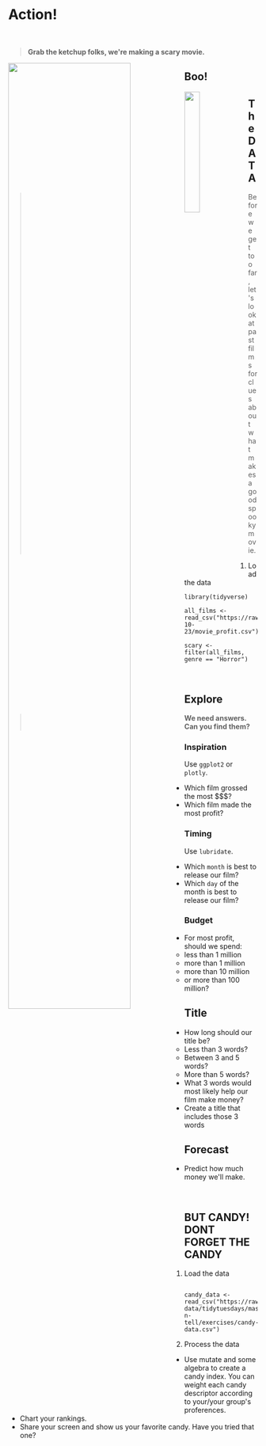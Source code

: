 # Action!

<br>

> **Grab the ketchup folks, we're making a scary movie.**
>


<img src="https://i.pinimg.com/564x/fe/9c/32/fe9c3239eb69dbc16ee4e78bd386ebc5.jpg" align="left" width="70%">

## Boo!

<img src="https://i.pinimg.com/originals/5b/4d/6b/5b4d6be9dbe61d57eacf3e467fbb4ea8.png" width="25%" align="left" >


## The DATA

> Before we get too far, let's look at past films for clues about what makes a good spooky movie.


1. Load the data

```{r}
library(tidyverse)

all_films <- read_csv("https://raw.githubusercontent.com/rfordatascience/tidytuesday/master/data/2018/2018-10-23/movie_profit.csv")

scary <- filter(all_films, genre == "Horror") 

```

<br>

## Explore

> **We need answers. Can you find them?**

### Inspiration

Use `ggplot2` or `plotly`.

- Which film grossed the most $$$?  
- Which film made the most profit?

### Timing

Use `lubridate`.

- Which `month` is best to release our film?
- Which `day` of the month is best to release our film?

### Budget

- For most profit, should we spend: 
    - less than 1 million
    - more than 1 million
    - more than 10 million
    - or more than 100 million?

## Title

- How long should our title be?
    - Less than 3 words?
    - Between 3 and 5 words?
    - More than 5 words?
- What 3 words would most likely help our film make money?
- Create a title that includes those 3 words   
 
## Forecast 
- Predict how much money we'll make.


<br>

## BUT CANDY! DONT FORGET THE CANDY

1. Load the data

```{r load candy}

candy_data <- read_csv("https://raw.githubusercontent.com/MPCA-data/tidytuesdays/master/show-n-tell/exercises/candy-data.csv")

```

2. Process the data

- Use mutate and some algebra to create a candy index. You can weight each candy descriptor according to your/your group's proferences.
- Chart your rankings.
- Share your screen and show us your favorite candy. Have you tried that one?


